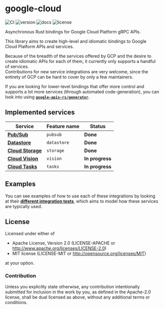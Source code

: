 google-cloud
============

![CI](https://github.com/google-apis-rs/google-cloud-rs/workflows/CI/badge.svg)
![version](https://img.shields.io/crates/v/google-cloud)
![docs](https://docs.rs/google-cloud/badge.svg)
![license](https://img.shields.io/crates/l/google-cloud)

Asynchronous Rust bindings for Google Cloud Platform gRPC APIs.

This library aims to create high-level and idiomatic bindings to Google Cloud Platform APIs and services.

Because of the breadth of the services offered by GCP and the desire to create idiomatic APIs for each of them, it currently only supports a handful of services.  
Contributions for new service integrations are very welcome, since the entirety of GCP can be hard to cover by only a few maintainers.  

If you are looking for lower-level bindings that offer more control and supports a lot more services (through automated code-generation), you can look into using [**`google-apis-rs/generator`**](https://github.com/google-apis-rs/generator).

Implemented services
--------------------

| Service                                               | Feature name | Status          |
| ----------------------------------------------------- | ------------ | --------------- |
| [**Pub/Sub**](https://cloud.google.com/pubsub)        | `pubsub`     | **Done**        |
| [**Datastore**](https://cloud.google.com/datastore)   | `datastore`  | **Done**        |
| [**Cloud Storage**](https://cloud.google.com/storage) | `storage`    | **Done**        |
| [**Cloud Vision**](https://cloud.google.com/vision)   | `vision`     | **In progress** |
| [**Cloud Tasks**](https://cloud.google.com/tasks)     | `tasks`      | **In progress** |

Examples
--------

You can see examples of how to use each of these integrations by looking at their [**different integration tests**](https://github.com/google-apis-rs/google-cloud-rs/tree/master/google-cloud/src/tests), which aims to model how these services are typically used.

License
-------

Licensed under either of

- Apache License, Version 2.0 (LICENSE-APACHE or <http://www.apache.org/licenses/LICENSE-2.0>)
- MIT license (LICENSE-MIT or <http://opensource.org/licenses/MIT>)

at your option.

### Contribution

Unless you explicitly state otherwise, any contribution intentionally submitted for inclusion in the work by you, as defined in the Apache-2.0 license, shall be dual licensed as above, without any additional terms or conditions.
